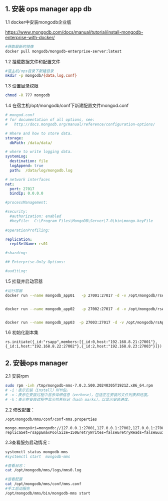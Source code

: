 ## 1. 安装 ops manager app db

1.1 docker中安装mongodb企业版

https://www.mongodb.com/docs/manual/tutorial/install-mongodb-enterprise-with-docker/

```bash
#获取最新的镜像
docker pull mongodb/mongodb-enterprise-server:latest
```

1.2 挂载数据文件和配置文件

```bash
#宿主机/ops目录下新建目录
mkdir -p mongodb/{data,log,conf}
```

1.3 设置目录权限

```bash
chmod -R 777 mongodb
```

1.4  在宿主机/opt/mongodb/conf下新建配置文件mongod.conf

```yaml
# mongod.conf
# for documentation of all options, see:
#   http://docs.mongodb.org/manual/reference/configuration-options/

# Where and how to store data.
storage:
  dbPath: /data/data/

# where to write logging data.
systemLog:
  destination: file
  logAppend: true
  path:  /data/log/mongodb.log

# network interfaces
net:
  port: 27017
  bindIp: 0.0.0.0

#processManagement:

#security:
  #authorization: enabled
  #keyFile:  C:\Program Files\MongoDB\Server\7.0\bin\mongo.keyFile
  
#operationProfiling:

replication:
  replSetName: rs01

#sharding:

## Enterprise-Only Options:

#auditLog:

```

1.5 挂载并启动容器

```bash
#运行容器
docker run --name mongodb_app01   -p 27001:27017 -d -v /opt/mongodb/rsApp/node1/data:/data/data -v /opt/mongodb/rsApp/node1/log/:/data/log/ -v /opt/mongodb/rsApp/node1/conf/:/data/conf/ mongodb/mongodb-enterprise-server:latest --config /data/conf/mongod.conf


docker run --name mongodb_app02   -p 27002:27017 -d -v /opt/mongodb/rsApp/node2/data:/data/data -v /opt/mongodb/rsApp/node2/log/:/data/log/ -v /opt/mongodb/rsApp/node2/conf/:/data/conf/ mongodb/mongodb-enterprise-server:latest --config /data/conf/mongod.conf


docker run --name mongodb_app03  -p 27003:27017 -d -v /opt/mongodb/rsApp/node3/data:/data/data -v /opt/mongodb/rsApp/node3/log/:/data/log/ -v /opt/mongodb/rsApp/node3/conf/:/data/conf/ mongodb/mongodb-enterprise-server:latest --config /data/conf/mongod.conf

```

1.6 初始化副本集

```
rs.initiate({_id:"rsapp",members:[{_id:0,host:"192.168.8.21:27001"},{_id:1,host:"192.168.8.22:27002"},{_id:2,host:"192.168.8.23:27003"}]})
```



##  2. 安装ops manager

2.1 安装rpm

```bash
sudo rpm -ivh /tmp/mongodb-mms-7.0.3.500.20240305T1921Z.x86_64.rpm
# -i：表示安装（install）RPM包。
# -v：表示在安装过程中显示详细信息（verbose），包括正在安装的文件列表和进度。
# -h：表示在安装过程中显示哈希标记（hash marks），以显示安装进度。
```

2.2 修改配置：

```
/opt/mongodb/mms/conf/conf-mms.properties

mongo.mongoUri=mongodb://127.0.0.1:27001,127.0.0.1:27002,127.0.0.1:27003/?replicaSet=rsapp&maxPoolSize=150&retryWrites=false&retryReads=false&uuidRepresentation=standard
```

 

2.3查看服务启动情况：

```bash
systemctl status mongodb-mms
#systemctl start  mongodb-mms

#查看日志：
cat /opt/mongodb/mms/logs/mms0.log

#查看配置
cat /opt/mongodb/mms/conf/mms.conf
#手工启动服务
/opt/mongodb/mms/bin/mongodb-mms start

```

